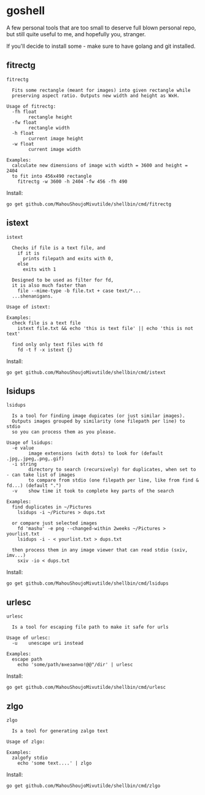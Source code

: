 # goshell

A few personal tools that are too small to deserve full blown personal repo, but still quite useful to me, and hopefully you, stranger.

If you'll decide to install some - make sure to have golang and git installed.



## fitrectg

```
fitrectg

  Fits some rectangle (meant for images) into given rectangle while
  preserving aspect ratio. Outputs new width and height as WxH.

Usage of fitrectg:
  -fh float
    	rectangle height
  -fw float
    	rectangle width
  -h float
    	current image height
  -w float
    	current image width

Examples:
  calculate new dimensions of image with width = 3600 and height = 2404
  to fit into 456x490 rectangle
    fitrectg -w 3600 -h 2404 -fw 456 -fh 490
```

Install:

```
go get github.com/MahouShoujoMivutilde/shellbin/cmd/fitrectg
```


## istext

```
istext

  Checks if file is a text file, and
    if it is
      prints filepath and exits with 0,
    else
      exits with 1

  Designed to be used as filter for fd,
  it is also much faster than
    file --mime-type -b file.txt + case text/*...
  ...shenanigans.

Usage of istext:

Examples:
  check file is a text file
    istext file.txt && echo 'this is text file' || echo 'this is not text'

  find only only text files with fd
    fd -t f -x istext {}
```

Install:

```
go get github.com/MahouShoujoMivutilde/shellbin/cmd/istext
```


## lsidups

```
lsidups

  Is a tool for finding image dupicates (or just similar images).
  Outputs images grouped by similarity (one filepath per line) to stdio
  so you can process them as you please.

Usage of lsidups:
  -e value
    	image extensions (with dots) to look for (default .jpg,.jpeg,.png,.gif)
  -i string
    	directory to search (recursively) for duplicates, when set to - can take list of images
    	to compare from stdio (one filepath per line, like from find & fd...) (default ".")
  -v	show time it took to complete key parts of the search

Examples:
  find duplicates in ~/Pictures
    lsidups -i ~/Pictures > dups.txt

  or compare just selected images
    fd 'mashu' -e png --changed-within 2weeks ~/Pictures > yourlist.txt
    lsidups -i - < yourlist.txt > dups.txt

  then process them in any image viewer that can read stdio (sxiv, imv...)
    sxiv -io < dups.txt
```

Install:

```
go get github.com/MahouShoujoMivutilde/shellbin/cmd/lsidups
```


## urlesc

```
urlesc

  Is a tool for escaping file path to make it safe for urls

Usage of urlesc:
  -u	unescape uri instead

Examples:
  escape path
    echo 'some/path/внезапно!@@"/dir' | urlesc
```

Install:

```
go get github.com/MahouShoujoMivutilde/shellbin/cmd/urlesc
```


## zlgo

```
zlgo

  Is a tool for generating zalgo text

Usage of zlgo:

Examples:
  zalgofy stdio
    echo 'some text....' | zlgo
```

Install:

```
go get github.com/MahouShoujoMivutilde/shellbin/cmd/zlgo
```

